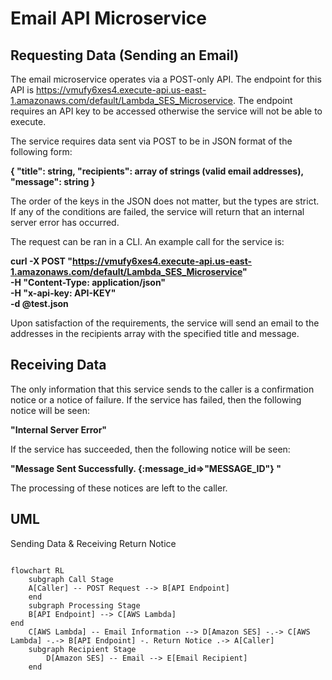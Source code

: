 # Email API Microservice

## Requesting Data (Sending an Email)

The email microservice operates via a POST-only API. The endpoint for this API is https://vmufy6xes4.execute-api.us-east-1.amazonaws.com/default/Lambda_SES_Microservice. The endpoint requires an API key to be accessed otherwise the service will not be able to execute.

The service requires data sent via POST to be in JSON format of the following form:


**{
"title":  string,
"recipients": array of strings (valid email addresses),
"message": string
}**

The order of the keys in the JSON does not matter, but the types are strict. If any of the conditions are failed, the service will return that an internal server error has occurred.

The request can be ran in a CLI. An example call for the service is:

**curl -X POST "https://vmufy6xes4.execute-api.us-east-1.amazonaws.com/default/Lambda_SES_Microservice" \
-H "Content-Type: application/json" \
-H "x-api-key: API-KEY" \
-d @test.json**

Upon satisfaction of the requirements, the service will send an email to the addresses in the recipients array with the specified title and message.

## Receiving Data

The only information that this service sends to the caller is a confirmation notice or a notice of failure. If the service has failed, then the following notice will be seen:

**"Internal Server Error"**

If the service has succeeded, then the following notice will be seen:

**"Message Sent Successfully. {:message_id=>\"MESSAGE_ID"} "**

The processing of these notices are left to the caller.

## UML

Sending Data & Receiving Return Notice
```mermaid

flowchart RL
	subgraph Call Stage
	A[Caller] -- POST Request --> B[API Endpoint]
	end
	subgraph Processing Stage
	B[API Endpoint] --> C[AWS Lambda]
end
	C[AWS Lambda] -- Email Information --> D[Amazon SES] -.-> C[AWS Lambda] -.-> B[API Endpoint] -. Return Notice .-> A[Caller]
	subgraph Recipient Stage
		D[Amazon SES] -- Email --> E[Email Recipient]
	end
